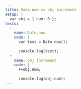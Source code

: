 ```yaml
---
title: Date.now vs obj increment
setup: |
  var obj = { num: 0 };
tests:
  -
    name: Date.now
    code: |
      var test = Date.now();
      
      console.log(test);
  -
    name: obj increment
    code: |
      ++obj.num;
      
      console.log(obj.num);
---
```


